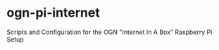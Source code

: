 ogn-pi-internet
===============

Scripts and Configuration for the OGN "Internet In A Box" Raspberry Pi Setup

